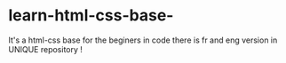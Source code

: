 # learn-html-css-base-
It's a html-css base for the beginers in code there is fr and eng version in UNIQUE repository !
